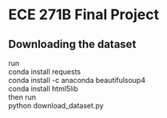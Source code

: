 # ECE 271B Final Project
## Downloading the dataset
run </br>
conda install requests </br>
conda install -c anaconda beautifulsoup4 </br>
conda install html5lib </br>
then run </br>
python download_dataset.py </br>
